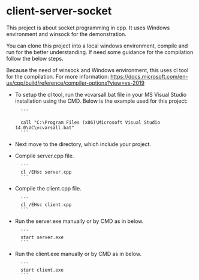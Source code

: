 # client-server-socket
This project is about socket programming in cpp. It uses Windows environment and winsock for the demonstration.

You can clone this project into a local windows environment, compile and run for the better understanding. If need some guidance for the compilation follow the below steps. 

Because the need of winsock and Windows environment, this uses cl tool for the compilation. For more information: https://docs.microsoft.com/en-us/cpp/build/reference/compiler-options?view=vs-2019

* To setup the cl tool, run the vcvarsall.bat file in your MS Visual Studio installation using the CMD. Below is the example used for this project:

		```

		call "C:\Program Files (x86)\Microsoft Visual Studio 14.0\VC\vcvarsall.bat"
		```
	
* Next move to the directory, which include your project. 

* Compile server.cpp file. 
		
		```
		cl /EHsc server.cpp
		```
	
* Compile the client.cpp file.

		```
		cl /EHsc client.cpp
		```
	
* Run the server.exe manually or by CMD as in below. 
	
		```
		start server.exe
		```
	
* Run the client.exe manually or by CMD as in below. 

		```
		start client.exe
		```
	